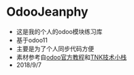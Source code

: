 # OdooJeanphy
- 这是我的个人的odoo模块练习库
- 基于odoo11
- 主要是为了个人同步代码方便
- 素材参考自[odoo官方教程](https://www.odoo.com/documentation/11.0/howtos/backend.html#build-an-odoo-module)和[TNK技术小栈](https://segmentfault.com/blog/ruter)
- 2018/9/7
